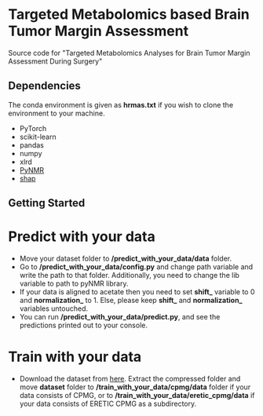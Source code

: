 # Targeted Metabolomics based Brain Tumor Margin Assessment

Source code for "Targeted Metabolomics Analyses for Brain Tumor Margin Assessment During Surgery"

## Dependencies 
The conda environment is given as **hrmas.txt** if you wish to clone the environment to your machine.
- PyTorch
- scikit-learn
- pandas
- numpy
- xlrd
- [PyNMR](https://github.com/bennomeier/pyNMR)
- [shap](https://github.com/slundberg/shap)

## Getting Started 
# Predict with your data
 - Move your dataset folder to **/predict_with_your_data/data** folder.
 - Go to **/predict_with_your_data/config.py** and change path variable and write the path to that folder. Additionally, you need to change the lib variable to path to pyNMR library.
 - If your data is aligned to acetate then you need to set **shift_** variable to 0 and **normalization_** to 1. Else, please keep **shift_** and **normalization_** variables untouched.
 - You can run **/predict_with_your_data/predict.py**, and see the predictions printed out to your console.


# Train with your data
 - Download the dataset from [here](https://zenodo.org/). Extract the compressed folder and move **dataset** folder to **/train_with_your_data/cpmg/data** folder if your data consists of CPMG, or to **/train_with_your_data/eretic_cpmg/data** if your data consists of ERETIC CPMG as a subdirectory.
 
